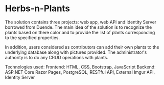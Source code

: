 # Herbs-n-Plants
The solution contains three projects: web app, web API and Identity Server borrowed from Duende.
The main idea of the solution is to recognize the plants based on there color and to provide the list of plants corresponding to the specified properties.

In addition, users considered as contributors can add their own plants to the underlying database along with pictures provided.
The administrator's authority is to do any CRUD operations with plants.

Technologies used:
  Frontend:
    HTML, CSS, Bootstrap, JavaScript
  Backend:
    ASP.NET Core Razor Pages, PostgreSQL, RESTful API, External Imgur API, Identity Server
